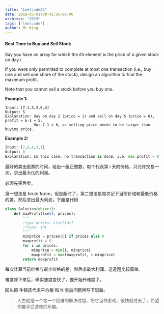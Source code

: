 ```yaml
---
title: "Leetcode25"
date: 2019-05-01T00:41:05+08:00
archives: "2019"
tags: ['leetcode']
author: Mr King
---
```


#### Best Time to Buy and Sell Stock

Say you have an array for which the *i*th element is the price of a given stock on day *i*.

If you were only permitted to complete at most one transaction (i.e., buy one and sell one share of the stock), design an algorithm to find the maximum profit.

Note that you cannot sell a stock before you buy one.

**Example 1:**

```
Input: [7,1,5,3,6,4]
Output: 5
Explanation: Buy on day 2 (price = 1) and sell on day 5 (price = 6), profit = 6-1 = 5.
             Not 7-1 = 6, as selling price needs to be larger than buying price.
```

**Example 2:**

```python
Input: [7,6,4,3,1]
Output: 0
Explanation: In this case, no transaction is done, i.e. max profit = 0.
```

最好的卖出股票的时间，给出一组正整数，每个代表第 i 天的价格，只允许交易一次，求出最大化的利润。

必须先买后卖。

第一想法是 brute force，但是超时了，第二想法是每次记下当前价格和最低价格的差，然后求出最大利润，下面是代码

```python
class Solution(object):
    def maxProfit(self, prices):
        """
        :type prices: List[int]
        :rtype: int
        """        
        minprice = prices[0] if prices else 0
        maxprofit = 0
        for i in prices:
            minprice = min(i, minprice)
            maxprofit = max(maxprofit, i-minprice)
        return maxprofit
```

每次计算当前价格与最小价格的差，然后求最大利润，这道题比较简单。

难度降下来后，确实速度变快了，要开始升难度了。

回头把 牛顿迭代求平方根 和 N 皇后问题再写下思路。

>人生就是一个接一个困难的解决过程，把它当作游戏，很快就过去了，希望你能享受游戏的乐趣。

